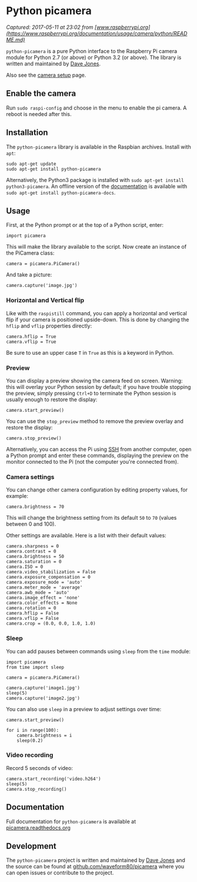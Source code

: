 # Python picamera

_Captured: 2017-05-11 at 23:02 from [www.raspberrypi.org](https://www.raspberrypi.org/documentation/usage/camera/python/README.md)_

`python-picamera` is a pure Python interface to the Raspberry Pi camera module for Python 2.7 (or above) or Python 3.2 (or above). The library is written and maintained by [Dave Jones](https://github.com/waveform80).

Also see the [camera setup](https://www.raspberrypi.org/documentation/usage/camera/python/README.md) page.

## Enable the camera

Run `sudo raspi-config` and choose in the menu to enable the pi camera. A reboot is needed after this.

## Installation

The `python-picamera` library is available in the Raspbian archives. Install with `apt`:
    
    
    sudo apt-get update
    sudo apt-get install python-picamera

Alternatively, the Python3 package is installed with `sudo apt-get install python3-picamera`. An offline version of the [documentation](http://picamera.readthedocs.org/) is available with `sudo apt-get install python-picamera-docs`.

## Usage

First, at the Python prompt or at the top of a Python script, enter:
    
    
    import picamera

This will make the library available to the script. Now create an instance of the PiCamera class:
    
    
    camera = picamera.PiCamera()

And take a picture:
    
    
    camera.capture('image.jpg')

### Horizontal and Vertical flip

Like with the `raspistill` command, you can apply a horizontal and vertical flip if your camera is positioned upside-down. This is done by changing the `hflip` and `vflip` properties directly:
    
    
    camera.hflip = True
    camera.vflip = True

Be sure to use an upper case `T` in `True` as this is a keyword in Python.

### Preview

You can display a preview showing the camera feed on screen. Warning: this will overlay your Python session by default; if you have trouble stopping the preview, simply pressing `Ctrl+D` to terminate the Python session is usually enough to restore the display:
    
    
    camera.start_preview()

You can use the `stop_preview` method to remove the preview overlay and restore the display:
    
    
    camera.stop_preview()

Alternatively, you can access the Pi using [SSH](https://www.raspberrypi.org/documentation/remote-access/ssh/README.md) from another computer, open a Python prompt and enter these commands, displaying the preview on the monitor connected to the Pi (not the computer you're connected from).

### Camera settings

You can change other camera configuration by editing property values, for example:
    
    
    camera.brightness = 70

This will change the brightness setting from its default `50` to `70` (values between 0 and 100).

Other settings are available. Here is a list with their default values:
    
    
    camera.sharpness = 0
    camera.contrast = 0
    camera.brightness = 50
    camera.saturation = 0
    camera.ISO = 0
    camera.video_stabilization = False
    camera.exposure_compensation = 0
    camera.exposure_mode = 'auto'
    camera.meter_mode = 'average'
    camera.awb_mode = 'auto'
    camera.image_effect = 'none'
    camera.color_effects = None
    camera.rotation = 0
    camera.hflip = False
    camera.vflip = False
    camera.crop = (0.0, 0.0, 1.0, 1.0)

### Sleep

You can add pauses between commands using `sleep` from the `time` module:
    
    
    import picamera
    from time import sleep
    
    camera = picamera.PiCamera()
    
    camera.capture('image1.jpg')
    sleep(5)
    camera.capture('image2.jpg')

You can also use `sleep` in a preview to adjust settings over time:
    
    
    camera.start_preview()
    
    for i in range(100):
        camera.brightness = i
        sleep(0.2)

### Video recording

Record 5 seconds of video:
    
    
    camera.start_recording('video.h264')
    sleep(5)
    camera.stop_recording()

## Documentation

Full documentation for `python-picamera` is available at [picamera.readthedocs.org](http://picamera.readthedocs.org/)

## Development

The `python-picamera` project is written and maintained by [Dave Jones](https://github.com/waveform80) and the source can be found at [github.com/waveform80/picamera](https://github.com/waveform80/picamera) where you can open issues or contribute to the project.
